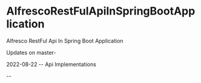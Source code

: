# AlfrescoRestFulApiInSpringBootApplication
Alfresco RestFul Api In Spring Boot Application


Updates on master-

2022-08-22
-- Api Implementations

--
